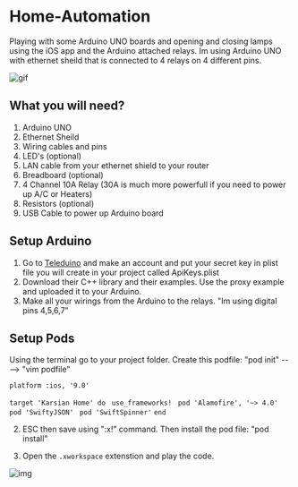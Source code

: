 # Home-Automation
Playing with some Arduino UNO boards and opening and closing lamps using the iOS app and the Arduino attached relays.
Im using Arduino UNO with ethernet sheild that is connected to 4 relays on 4 different pins.

![gif](https://github.com/keegho/Home-Automation/blob/master/automationIoT.gif)

## What you will need?
1. Arduino UNO
2. Ethernet Sheild
3. Wiring cables and pins
4. LED's (optional)
5. LAN cable from your ethernet shield to your router
6. Breadboard (optional)
7. 4 Channel 10A Relay (30A is much more powerfull if you need to power up A/C or Heaters)
8. Resistors (optional)
9. USB Cable to power up Arduino board


## Setup Arduino
1. Go to [Teleduino](https://www.teleduino.org) and make an account and put your secret key in plist file you 
will create in your project
called ApiKeys.plist
2. Download their C++ library and their examples. Use the proxy example and uploaded it to your Arduino.
3. Make all your wirings from the Arduino to the relays. "Im using digital pins 4,5,6,7"

## Setup Pods
Using the terminal go to your project folder.
Create this podfile: "pod init" ----> "vim podfile"

 `platform :ios, '9.0'`

`target 'Karsian Home' do`
 ` use_frameworks!`
 ` pod 'Alamofire', '~> 4.0'`
 ` pod 'SwiftyJSON'`
 ` pod 'SwiftSpinner'`
`end`

2. ESC then save using ":x!" command. Then install the pod file: "pod install"

3. Open the `.xworkspace` extenstion and play the code.

![img](http://i.imgur.com/UsdzSb4.png)



